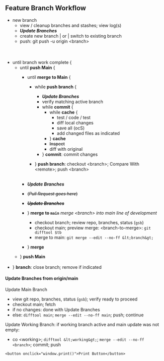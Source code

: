 ## Feature Branch Workflow

- new branch
  - view / cleanup branches and stashes; view log(s)
  - ***Update Branches***
  - create new branch | or | switch to existing branch
  - push: git push -u origin &lt;branch&gt;<br/><br/>
<br><br>
- until branch work complete {
  - until **push Main** {
    - until **merge to Main** {

      - while **push branch** {
        - ***Update Branches***
        - verify matching active branch
        - while **commit** {
          - while **cache** {
            - test / code / test
            - diff local changes
            - save all (ocS)
            - add changed files as indicated
          - } **cache**
          - ~~Inspect~~
          - diff with original
        - } **commit**: commit changes

      - } **push branch**: checkout &lt;branch&gt;; Compare With &lt;remote&gt;; push &lt;branch&gt;
<br/><br/>
    - ***Update Branches***
    - ~~(*Pull Request goes here*)~~
    - ~~***Update Branches***~~
    - } **merge to `main`** *merge &lt;branch&gt; into main line of development*
      - checkout branch; review repo, branches, status (`gsb`)
      - checkout main; preview merge: &lt;branch-to-merge&gt;: `git difftool $tb`
      - merge to main: `git merge --edit --no-ff &lt;branch&gt;`
    - } **merge**
  - } **push Main**
<br/><br>
- } **branch**: close branch; remove if indicated

#### Update Branches from origin/main
Update Main Branch
- view git repo, branches, status (`gsb`); verify ready to proceed
- checkout main; fetch
- if no changes: done with Update Branches
- else: `difftool main`; `merge --edit --no-ff main`; push; continue

Update Working Branch: if working branch active and main update was not empty:
- co &lt;working&gt;; `difftool &lt;working&gt;`; `merge --edit --no-ff <branch>`; commit; push

```<button onclick="window.print()">Print Button</button>```
